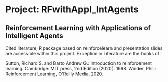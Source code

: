 # Project: RFwithAppl_IntAgents

## Reinforcement Learning with Applications of Intelligent Agents
Cited literature, R package based on reinforcelearn and presentation slides are accessible within this project.
Exception in Literature are the books of

Sutton, Richard S. and Barto Andrew G.: Introduction to reinforcement learning. Cambridge: MIT press, 2nd Edition (2020). 1998.
Winder, Phil.: Reinforcement Learning, O'Reilly Media, 2020.
